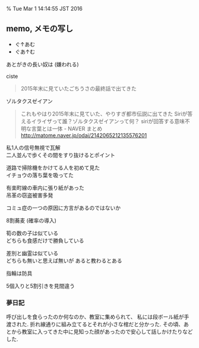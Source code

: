 % Tue Mar  1 14:14:55 JST 2016

## memo, メモの写し

- ぐ↑あむ
- ぐあ↑む

あとがきの長い奴は (嫌われる)

ciste

> 2015年末に見ていたごちうさの最終話で出てきた

ゾルタクスゼイアン

> これもやはり2015年末に見ていた、やりすぎ都市伝説に出てきた
> Siriが答えるイライザって誰？ゾルタクスゼイアンって何？ siriが回答する意味不明な言葉とは一体 - NAVER まとめ http://matome.naver.jp/odai/2142065212135576201

私1人の信号無視で瓦解  
二人並んで歩くその間をすり抜けるとポイント

道路で掃除機をかけてる人を初めて見た  
イチョウの落ち葉を吸ってた

有楽町線の車内に張り紙があった  
吊革の窃盗被害多発

コミュ症の一つの原因に方言があるのではないか

8割蕎麦 (確率の導入)

筍の数の子は似ている  
どちらも食感だけで勝負している

差別と幽霊は似ている  
どちらも無いと思えば無いが
あると教わるとある

指輪は防具

5個入りと5割引きを見間違う

### 夢日記

呼び出しを食らったのか何なのか、教室に集められて、
私には段ボール紙が手渡された.
折れ線通りに組み立てるとそれが小さな棺だと分かった.
その頃、あとから教室に入ってきた中に見知った顔があったので安心して話しかけたりなどした.

